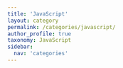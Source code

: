 ```yaml
---
title: 'JavaScript'
layout: category
permalink: /categories/javascript/
author_profile: true
taxonomy: JavaScript
sidebar:
  nav: 'categories'
---
```

